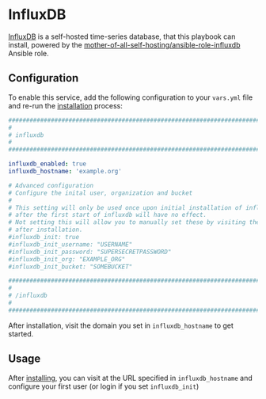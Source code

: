 # InfluxDB

[InfluxDB](https://www.influxdata.com/) is a self-hosted time-series database, that this playbook can install, powered by the [mother-of-all-self-hosting/ansible-role-influxdb](https://github.com/mother-of-all-self-hosting/ansible-role-influxdb) Ansible role.

## Configuration

To enable this service, add the following configuration to your `vars.yml` file and re-run the [installation](../installing.md) process:

```yaml
########################################################################
#                                                                      #
# influxdb                                                             #
#                                                                      #
########################################################################

influxdb_enabled: true
influxdb_hostname: 'example.org'

# Advanced configuration
# Configure the inital user, organization and bucket
#
# This setting will only be used once upon initial installation of influxdb. Changing this values
# after the first start of influxdb will have no effect.
# Not setting this will allow you to manually set these by visiting the domain you set in influxdb_hostname
# after installation.
#influxdb_init: true
#influxdb_init_username: "USERNAME"
#influxdb_init_password: "SUPERSECRETPASSWORD"
#influxdb_init_org: "EXAMPLE_ORG"
#influxdb_init_bucket: "SOMEBUCKET"

########################################################################
#                                                                      #
# /influxdb                                                            #
#                                                                      #
########################################################################
```

After installation, visit the domain you set in `influxdb_hostname` to get started.

## Usage

After [installing](../installing.md), you can visit at the URL specified in `influxdb_hostname` and configure your first user (or login if you set `influxdb_init`)
